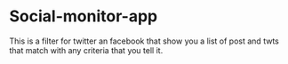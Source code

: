 Social-monitor-app
==================

This is a filter for twitter an facebook that show you a list of post and twts that match with any criteria that you tell it.
